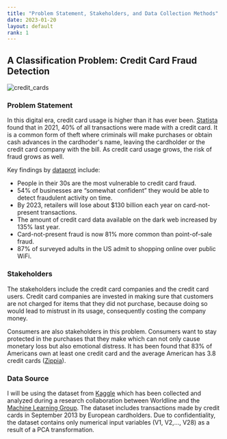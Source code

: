 ```yaml
--- 
title: "Problem Statement, Stakeholders, and Data Collection Methods"
date: 2023-01-20
layout: default
rank: 1
---
```


## A Classification Problem: Credit Card Fraud Detection

![credit_cards](https://user-images.githubusercontent.com/86743951/218533716-2fb72f6c-9847-438a-91ab-fced9d3cf217.jpg)

### Problem Statement
In this digital era, credit card usage is higher than it has ever been. [Statista](https://www.statista.com/statistics/568523/preferred-payment-methods-usa/) found that in 2021, 40% of all transactions were made with a credit card. It is a common form of theft where criminals will make purchases or obtain cash advances in the cardhoder's name, leaving the cardholder or the credit card company with the bill. As credit card usage grows, the risk of fraud grows as well. 

Key findings by [dataprot](https://dataprot.net/statistics/credit-card-fraud-statistics/) include:
- People in their 30s are the most vulnerable to credit card fraud.
- 54% of businesses are “somewhat confident” they would be able to detect fraudulent activity on time.
- By 2023, retailers will lose about $130 billion each year on card-not-present transactions.
- The amount of credit card data available on the dark web increased by 135% last year.
- Card-not-present fraud is now 81% more common than point-of-sale fraud.
- 87% of surveyed adults in the US admit to shopping online over public WiFi.


### Stakeholders

The stakeholders include the credit card companies and the credit card users. Credit card companies are invested in making sure that customers are not charged for items that they did not purchase, because doing so would lead to mistrust in its usage, consequently costing the company money.

Consumers are also stakeholders in this problem. Consumers want to stay protected in the purchases that they make which can not only cause monetary loss but also emotional distress. It has been found that 83% of Americans own at least one credit card and the average American has 3.8 credit cards ([Zippia](https://www.zippia.com/advice/credit-card-statistics/#:~:text=83%25%20of%20Americans%20own%20at,American%20has%203.8%20credit%20cards.)). 


### Data Source
I will be using the dataset from [Kaggle](https://www.kaggle.com/datasets/mlg-ulb/creditcardfraud) which has been collected and analyzed during a research collaboration between Worldline and the [Machine Learning Group](https://mlg.ulb.ac.be/wordpress/). The dataset includes transactions made by credit cards in September 2013 by European cardholders. Due to confidentiality, the dataset contains only numerical input variables (V1, V2,..., V28) as a result of a PCA transformation.
